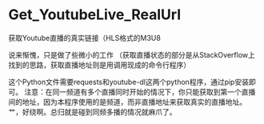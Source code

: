 # Get_YoutubeLive_RealUrl
获取Youtube直播的真实链接（HLS格式的M3U8

说来惭愧，只是做了些微小的工作
（获取直播状态的部分是从StackOverflow上找到的思路，获取直播地址则是用调用现成的命令行程序）

这个Python文件需要requests和youtube-dl这两个python程序，通过pip安装即可。
注意：在同一频道有多个直播同时开始的情况下，你只能获取到第一个直播间的地址，因为本程序使用的是频道，而非直播地址来获取真实的直播地址。
艹，好绕啊。总归就是碰到同频多播的情况就麻爪了。
